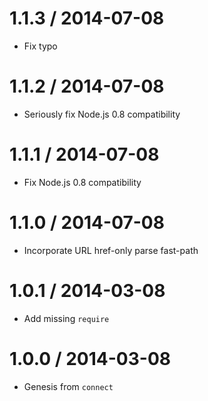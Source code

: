 1.1.3 / 2014-07-08
==================

  * Fix typo

1.1.2 / 2014-07-08
==================

  * Seriously fix Node.js 0.8 compatibility

1.1.1 / 2014-07-08
==================

  * Fix Node.js 0.8 compatibility

1.1.0 / 2014-07-08
==================

  * Incorporate URL href-only parse fast-path

1.0.1 / 2014-03-08
==================

  * Add missing `require`

1.0.0 / 2014-03-08
==================

  * Genesis from `connect`
